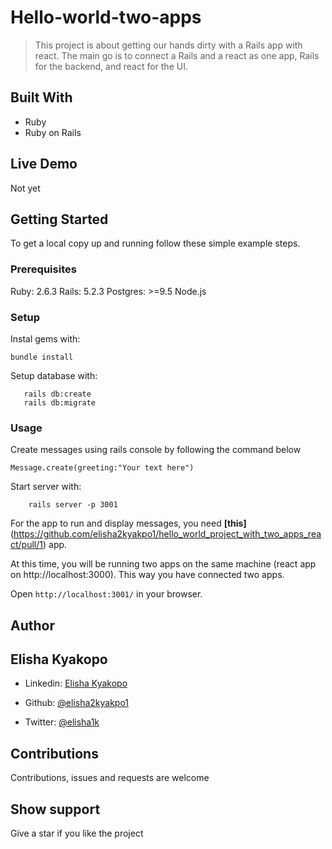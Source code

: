 # Hello-world-two-apps
> This project is about getting our hands dirty with a Rails app with react. The main go is to connect a Rails and a react as one app, Rails for the backend, and react for the UI.

## Built With
- Ruby
- Ruby on Rails

## Live Demo

Not yet

## Getting Started

To get a local copy up and running follow these simple example steps.

### Prerequisites

Ruby: 2.6.3
Rails: 5.2.3
Postgres: >=9.5
Node.js

### Setup

Instal gems with:

```
bundle install
```

Setup database with:

```
   rails db:create
   rails db:migrate
```

### Usage
Create messages using rails console by following the command below
```
Message.create(greeting:"Your text here")
```

Start server with:

```
    rails server -p 3001
```
For the app to run and display messages, you need **[this]**(https://github.com/elisha2kyakpo1/hello_world_project_with_two_apps_react/pull/1) app. 

At this time, you will be running two apps on the same machine (react app on http://localhost:3000). This way you have connected two apps.

Open `http://localhost:3001/` in your browser.

## Author

## Elisha Kyakopo

- Linkedin: [Elisha Kyakopo](https://www.linkedin.com/in/elisha-kyakopo/)
  
- Github: [@elisha2kyakpo1](https://github.com/elisha2kyakpo1)
- Twitter: [@elisha1k](https://twitter.com/Elisha1k)

## Contributions

Contributions, issues and requests are welcome

## Show support

Give a star if you like the project